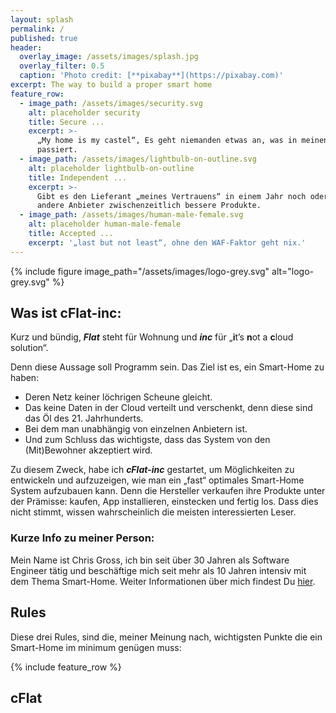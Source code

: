 ```yaml
---
layout: splash
permalink: /
published: true
header:
  overlay_image: /assets/images/splash.jpg
  overlay_filter: 0.5
  caption: 'Photo credit: [**pixabay**](https://pixabay.com)'
excerpt: The way to build a proper smart home
feature_row:
  - image_path: /assets/images/security.svg
    alt: placeholder security
    title: Secure ...
    excerpt: >-
      „My home is my castel“, Es geht niemanden etwas an, was in meinen 4 Wänden
      passiert.
  - image_path: /assets/images/lightbulb-on-outline.svg
    alt: placeholder lightbulb-on-outline
    title: Independent ...
    excerpt: >-
      Gibt es den Lieferant „meines Vertrauens“ in einem Jahr noch oder haben
      andere Anbieter zwischenzeitlich bessere Produkte.
  - image_path: /assets/images/human-male-female.svg
    alt: placeholder human-male-female
    title: Accepted ...
    excerpt: '„last but not least“, ohne den WAF-Faktor geht nix.'
---
```

<p></p>

{% include figure 
	image_path="/assets/images/logo-grey.svg" 
    alt="logo-grey.svg" %}

## Was ist cFlat-inc:

Kurz und bündig, **_Flat_** steht für Wohnung und **_inc_** für „**i**t’s **n**ot a **c**loud solution“. 

Denn diese Aussage soll Programm sein. Das Ziel ist es, ein Smart-Home zu haben:

* Deren Netz keiner löchrigen Scheune gleicht. 
* Das keine Daten in der Cloud verteilt und verschenkt, denn diese sind das Öl des 21. Jahrhunderts. 
* Bei dem man unabhängig von einzelnen Anbietern ist. 
* Und zum Schluss das wichtigste, dass das System von den (Mit)Bewohner akzeptiert wird.

Zu diesem Zweck, habe ich **_cFlat-inc_** gestartet, um Möglichkeiten zu entwickeln und aufzuzeigen, wie man ein „fast“ optimales Smart-Home System aufzubauen kann. Denn die Hersteller verkaufen ihre Produkte unter der Prämisse: kaufen, App installieren, einstecken und fertig los. Dass dies nicht stimmt, wissen wahrscheinlich die meisten interessierten Leser.

### Kurze Info zu meiner Person:

Mein Name ist Chris Gross, ich bin seit über 30 Jahren als Software Engineer tätig und beschäftige mich seit mehr als 10 Jahren intensiv mit dem Thema Smart-Home. Weiter Informationen über mich findest Du [hier](/about/).  

## Rules

Diese drei Rules, sind die, meiner Meinung nach, wichtigsten Punkte die ein Smart-Home im minimum genügen muss:

{% include feature_row %}

## cFlat
